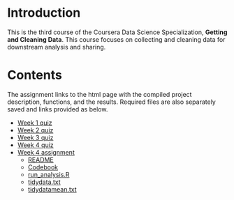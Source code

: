 # Introduction

This is the third course of the Coursera Data Science Specialization, **Getting and Cleaning Data**. This course focuses on collecting and cleaning data for downstream analysis and sharing.


# Contents
The assignment links to the html page with the compiled project description, functions, and the results. Required files are also separately saved and links provided as below.

- [Week 1 quiz](https://wamber-aww.github.io/coursera-data-science/Course03_GetAndCleanData/W1Quiz.html)  
- [Week 2 quiz](https://wamber-aww.github.io/coursera-data-science/Course03_GetAndCleanData/W2Quiz.html)  
- [Week 3 quiz](https://wamber-aww.github.io/coursera-data-science/Course03_GetAndCleanData/W3Quiz.html)  
- [Week 4 quiz](https://wamber-aww.github.io/coursera-data-science/Course03_GetAndCleanData/W4Quiz.html)
- [Week 4 assignment](https://wamber-aww.github.io/coursera-data-science/Course03_GetAndCleanData/W4Hw.html)
	- [README](https://github.com/wamber-aww/coursera-data-science/blob/gh-pages/Course03_GetAndCleanData/about.md)
	- [Codebook](https://github.com/wamber-aww/coursera-data-science/blob/gh-pages/Course03_GetAndCleanData/codeBook.md)
	- [run_analysis.R](https://github.com/wamber-aww/coursera-data-science/blob/gh-pages/Course03_GetAndCleanData/run_analysis.R)
	- [tidydata.txt](https://github.com/wamber-aww/coursera-data-science/blob/gh-pages/Course03_GetAndCleanData/tidyData.txt)
	- [tidydatamean.txt](https://github.com/wamber-aww/coursera-data-science/blob/gh-pages/Course03_GetAndCleanData/tidyDataMean.txt)
